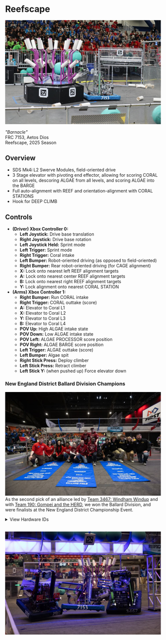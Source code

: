 # Reefscape

![Image of "Barnacle"](./docs/RobotImage1.jpg)

*"Barnacle"*<br>
FRC 7153, Aetos Dios <br>
Reefscape, 2025 Season

## Overview
- SDS Mk4i L2 Swerve Modules, field-oriented drive
- 3 Stage elevator with pivoting end effector, allowing for scoring CORAL on all levels, descoring ALGAE from all levels, and scoring ALGAE into the BARGE
- Full auto-alignment with REEF and orientation-alignment with CORAL STATIONS
- Hook for DEEP CLIMB

## Controls
* **(Driver) Xbox Controller 0:**
    * **Left Joystick:** Drive base translation
    * **Right Joystick:** Drive base rotation
    * **Left Joystick Held:** Sprint mode
	* **Left Trigger:** Sprint mode
	* **Right Trigger:** Coral intake
    * **Left Bumper:** Robot-oriented driving (as opposed to field-oriented)
	* **Right Bumper:** Rear robot-oriented driving (for CAGE alignment)
	* **X:** Lock onto nearest left REEF alignment targets
	* **A:** Lock onto nearest center REEF alignment targets
	* **B:** Lock onto nearest right REEF alignment targets
	* **Y:** Lock alignment onto nearest CORAL STATION
* **(Arms) Xbox Controller 1:**
    * **Right Bumper:** Run CORAL intake
	* **Right Trigger:** CORAL outtake (score)
	* **A:** Elevator to Coral L1
	* **X:** Elevator to Coral L2
	* **Y:** Elevator to Coral L3
	* **B:** Elevator to Coral L4
	* **POV Up:** High ALGAE intake state
	* **POV Down:** Low ALGAE intake state
	* **POV Left:** ALGAE PROCESSOR score position
	* **POV Right:** ALGAE BARGE score position
	* **Left Trigger:** ALGAE outtake (score)
	* **Left Bumper:** Algae spit
	* **Right Stick Press:** Deploy climber
	* **Left Stick Press:** Retract climber
	* **Left Stick Y:** (when pushed up) Force elevator down

### New England District Ballard Division Champions
![Image of "Barnacle" winning the NE Ballard Division Banner](./docs/DistrictsBanner.jpg)
As the second pick of an alliance led by [Team 3467: Windham Windup](http://www.team3467.org/) and with [Team 190: Gompei and the HERD](https://wp.wpi.edu/frc190/), we won the Ballard Division, and were finalists at the New England District Championship Event.

<details><summary>View Hardware IDs</summary>

### CAN IDs
0. RoboRio
1. Main Power Distribution Hub (REV PDH)
2. Front Right Swerve Drive Motor (Kraken/TalonFX)\*
3. Front Right Swerve Steer Motor (Neo/CAN Spark Max)
4. Front Right Swerve Steer Encoder (CTRE CANCoder)\*
5. Rear Right Swerve Drive Motor (Kraken/TalonFX)\*
6. Rear Right Swerve Steer Motor (Neo/CAN Spark Max)
7. Rear Right Swerve Steer Encoder (CTRE CANCoder)\*
8. Rear Left Swerve Drive Motor (Kraken/TalonFX)\*
9. Rear Left Swerve Steer Motor (Neo/CAN Spark Max)
10. Rear Left Swerve Steer Encoder (CTRE CANCoder)\*
11. Front Left Swerve Drive Motor (Kraken/TalonFX)\*
12. Front Left Swerve Steer Motor (Neo/CAN Spark Max)
13. Front Left Swerve Steer Encoder (CTRE CANCoder)\*
14. Elevator Leader Motor (Kraken/TalonFX)\*
15. Elevator Follower Motor (Kraken/TalonFX)\*
16. Manipulator Pivot Motor (Falcon500/TalonFX)\*
17. Climber Pivot Motor (Neo Vortex/Spark Flex)
18. Climber Winch Motor (Neo Vortex/Spark Flex)
19. Manipulator Flywheel Motor (Neo Vortex/Spark Flex)
20. Manipulator Sensors (CAN Spark Max)\*\*

\*All CTRE devices were on a secondary, CAN-FD bus titled "CANivore".<br>
\*\*Manipulator Sensors (CAN ID 20) was a CAN Spark Max with no motor attached. It had a REV Through Bore Encoder (attached to the manipulator pivot shaft) and a limit switch (to detect successful ALGAE intake).

### RoboRIO
- DIO 9: Climber Pivot Absolute Duty Cycle Encoder (REV Through Bore Encoder)
- PWM 9: LED Driver (REV Blinkin)

### REV Power Distribution Hub
- Switchable Channel: LED Driver Power (See PWM 9)

</details>
<br>

![Image of "Barnacle" Climbing](./docs/RobotClimb.jpg)
